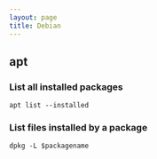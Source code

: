 ```yaml
---
layout: page
title: Debian
---
```


## apt

### List all installed packages

```
apt list --installed
```

### List files installed by a package

```
dpkg -L $packagename
```
